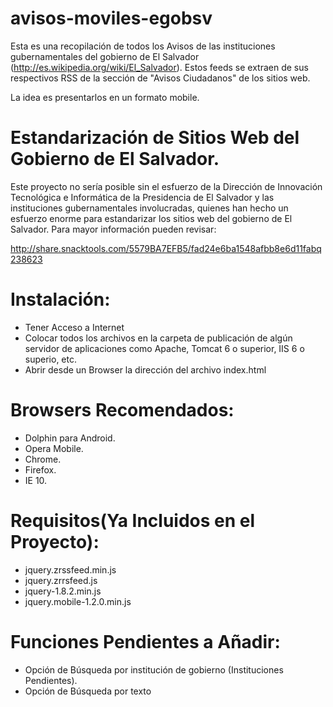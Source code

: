 avisos-moviles-egobsv
=====================

Esta es una recopilación de todos los Avisos de las instituciones gubernamentales del gobierno de El Salvador (http://es.wikipedia.org/wiki/El_Salvador). Estos feeds se extraen de sus respectivos RSS de la sección de "Avisos Ciudadanos" de los sitios web.

La idea es presentarlos en un formato mobile.

Estandarización de Sitios Web del Gobierno de El Salvador.
==============================================================
Este proyecto no sería posible sin el esfuerzo de la Dirección de Innovación Tecnológica e Informática de la Presidencia de El Salvador y las instituciones gubernamentales involucradas, quienes han hecho un
esfuerzo enorme para estandarizar los sitios web del gobierno de El Salvador. Para mayor información pueden revisar:

http://share.snacktools.com/5579BA7EFB5/fad24e6ba1548afbb8e6d11fabq238623

Instalación:
=============
* Tener Acceso a Internet
* Colocar todos los archivos en la carpeta de publicación de algún servidor de aplicaciones como Apache, Tomcat 6 o superior, IIS 6 o superio, etc.
* Abrir desde un Browser la dirección del archivo index.html

Browsers Recomendados:
======================
* Dolphin para Android.
* Opera Mobile.
* Chrome.
* Firefox.
* IE 10.

Requisitos(Ya Incluidos en el Proyecto):
===========
* jquery.zrssfeed.min.js
* jquery.zrrsfeed.js
* jquery-1.8.2.min.js
* jquery.mobile-1.2.0.min.js

Funciones Pendientes a Añadir:
===================
* Opción de Búsqueda por institución de gobierno (Instituciones Pendientes).
* Opción de Búsqueda por texto
